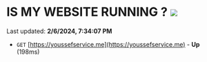 # IS MY WEBSITE RUNNING ? [![](https://img.shields.io/static/v1?label=Sponsor&message=%E2%9D%A4&logo=GitHub&color=%23fe8e86)](https://github.com/sponsors/<username>)

Last updated: **2/6/2024, 7:34:07 PM**

- `GET` [https://youssefservice.me](https://youssefservice.me) - **Up** (198ms)
